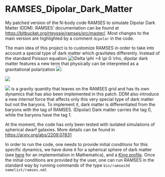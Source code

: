 # RAMSES_Dipolar_Dark_Matter
My patched version of the N-body code RAMSES to simulate Dipolar Dark Matter (DDM).
RAMSES' documentation can be found at https://bitbucket.org/rteyssie/ramses/src/master/. Most changes to the main version are highlighted by a comment ```dipolar``` in the code.

The main idea of this project is to customize RAMSES in order to take into account a special type of dark matter which gravitates differently. Instead of the standard Poisson equation <img src="https://latex.codecogs.com/svg.latex?\Delta&space;\phi&space;=4&space;\pi&space;G&space;\rho" title="\Delta \phi =4 \pi G \rho" />, dipolar dark matter features a new term that physically can be interpreted as a gravitational polarization <img src="https://latex.codecogs.com/svg.image?\vec{\Pi}" titre="pi" />:

<img src="https://latex.codecogs.com/svg.image?\Delta&space;\phi&space;=4&space;\pi&space;G&space;\rho&space;-&space;\vec{\nabla}&space;\cdot&space;\vec{\Pi}" titre="Modified Poisson" />

<img src="https://latex.codecogs.com/svg.image?\vec{\Pi}" titre="pi" /> is a gravity quantity that leaves on the RAMSES grid and has its own dynamics that has also been implemented in this patch. DDM also introduce a new *internal* force that affects only this very special type of dark matter but not the baryons. To implement it, dark matter is differentiated from the baryons with the tag of RAMSES. (Dipolar) Dark matter carries the tag 0, while the baryons have the tag 1.  

At the moment, the code has only been tested with isolated simulations of spherical dwarf galaxies. More details can be found in https://arxiv.org/abs/2209.07831

In order to run the code, one needs to provide initial conditions for this specific dynamics, we have done it for a spherical sphere of dark matter (see [here](https://github.com/cspotz/RAMSES_Bi-Poisson/blob/main/postprocess/postprocess.md) for an implementation in Mathematica), and a [King profile](https://github.com/GFThomas/MOND).
Once the initial conditions are provided by the user, one can run RAMSES in the standard way by running commands of the type ``bin/ramses3d namelist/ramses.nml``
